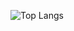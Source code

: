 ![Top Langs](https://github-readme-stats.vercel.app/api/top-langs/?username=mohidul31&hide=html,css)
